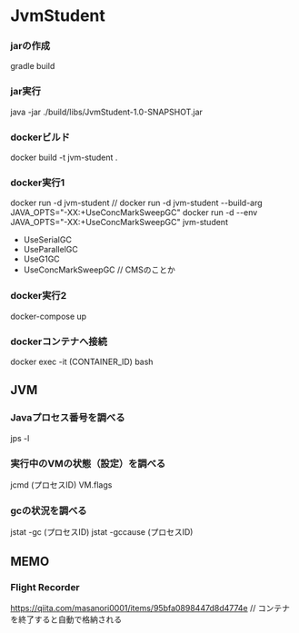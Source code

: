 # JvmStudent
### jarの作成
gradle build

### jar実行
java -jar ./build/libs/JvmStudent-1.0-SNAPSHOT.jar 

### dockerビルド
docker build -t jvm-student .

### docker実行1
docker run -d jvm-student
// docker run -d jvm-student --build-arg JAVA_OPTS="-XX:+UseConcMarkSweepGC" 
docker run -d --env JAVA_OPTS="-XX:+UseConcMarkSweepGC" jvm-student

 * UseSerialGC
 * UseParallelGC
 * UseG1GC
 * UseConcMarkSweepGC // CMSのことか

### docker実行2
docker-compose up

### dockerコンテナへ接続
docker exec -it (CONTAINER_ID) bash


## JVM
### Javaプロセス番号を調べる
jps -l
### 実行中のVMの状態（設定）を調べる
jcmd (プロセスID) VM.flags
### gcの状況を調べる 
jstat -gc (プロセスID)
jstat -gccause  (プロセスID)


## MEMO
### Flight Recorder
https://qiita.com/masanori0001/items/95bfa0898447d8d4774e
// コンテナを終了すると自動で格納される
